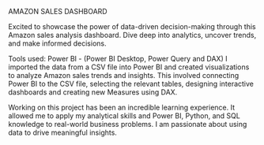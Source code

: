 AMAZON SALES DASHBOARD


Excited to showcase the power of data-driven decision-making through this Amazon sales analysis dashboard. Dive deep into analytics, uncover trends, and make informed decisions.

Tools used: Power BI - (Power BI Desktop, Power Query and DAX) 
I imported the data from a CSV file into Power BI and created visualizations to analyze Amazon sales trends and insights. This involved connecting Power BI to the CSV file, selecting the relevant tables, designing interactive dashboards and creating new Measures using DAX.

Working on this project has been an incredible learning experience. It allowed me to apply my analytical skills and Power BI, Python, and SQL knowledge to real-world business problems. I am passionate about using data to drive meaningful insights.
